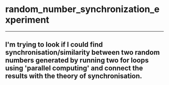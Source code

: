# random_number_synchronization_experiment

-------------------------------------------
I'm trying to look if I could find synchronisation/similarity between two random numbers generated by running two for loops using 'parallel computing' and connect the results with the theory of synchronisation.
-------------------------------------------
